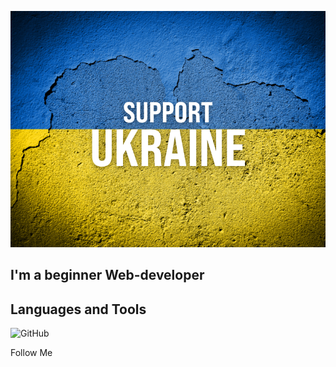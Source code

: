 [![Header](https://github.com/Maksym-Maleiev/Maksym-Maleiev/blob/main/assets/support-ukraine.png)](https://itukraine.org.ua/)

## I'm a beginner Web-developer

## Languages and Tools

![GitHub](https://img.shields.io/badge/-GitHub-075cb2?style=for-the-badge&logo=github)

Follow Me
